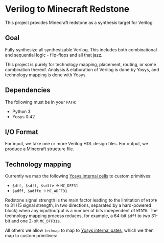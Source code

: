# Verilog to Minecraft Redstone
This project provides Minecraft redstone as a synthesis target for Verilog

## Goal
Fully synthesize all synthesizable Verilog. This includes both combinational and sequential logic - flip-flops and all that jazz.

This project is purely for technology mapping, placement, routing, or some combination thereof. Analysis & elaboration of Verilog is done by Yosys, and technology mapping is done with Yosys.

## Dependencies
The following must be in your `PATH`:
* Python 3
* Yosys 0.42

## I/O Format
For input, we take one or more Verilog HDL design files. For output, we produce a Minecraft structure file.

## Technology mapping
Currently we map the following [Yosys internal cells](https://yosyshq.readthedocs.io/projects/yosys/en/latest/yosys_internals/formats/cell_library.html#rtl-cells) to custom primitives:
* `$dff, $sdff, $sdffe` → `MC_DFF31`
* `$adff, $adffe` → `MC_ADFF31`

Redstone signal strength is the main factor leading to the limitation of `WIDTH` to 31 (15 signal strength, in two directions, separated by a hard-powered block) when any input/output is a number of bits independent of `WIDTH`. The technology mapping process reduces, for example, a 64-bit `$dff` to two 31-bit and one 2-bit `MC_DFF31`s.

All others we allow `techmap` to map to [Yosys internal gates](https://yosyshq.readthedocs.io/projects/yosys/en/latest/yosys_internals/formats/cell_library.html#gates), which we then map to custom primitives:
